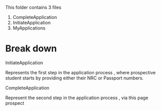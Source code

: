 This folder contains 3 files

1. CompleteApplication
2. InitiateApplication
3. MyApplications

# Break down

InitiateApplication

Represents the first step in the application process , where prospective student starts 
by providing either their NRC or Passport numbers.


CompleteApplication

Represent the second step in the application process , via this page prospect
